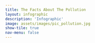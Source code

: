 ```yaml
---
title: The Facts About The Pollution
layout: infographic
description: 'Infographic'
image: assets/images/pic_pollution.jpg
show-tile: true
nav-menu: false
---
```

